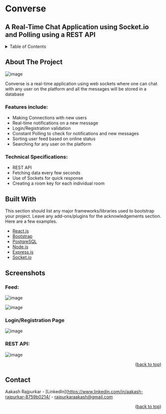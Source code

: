 # Converse

## A Real-Time Chat Application using Socket.io and Polling using a REST API

<!-- TABLE OF CONTENTS -->
<details>
  <summary>Table of Contents</summary>
  <ol>
    <li>
      <a href="#about-the-project">About The Project</a> 
     <li><a href="#built-with">Built With</a></li>
     <li>
       <a href="#features">Screenshots</a>
     </li> 
    <li><a href="#contact">Contact</a></li>
  </ol>
</details>



<!-- ABOUT THE PROJECT -->
## About The Project

![image](https://user-images.githubusercontent.com/56834559/147091571-2f997c01-62b7-4793-af06-8da12d624636.png)


Converse is a real-time application using web sockets where one can chat 
with any user on the platform and all the messages will be stored in a 
database

### Features include:
* Making Connections with new users
* Real-time notifications on a new message
* Login/Registration validation
* Constant Polling to check for notifications and new messages
* Sorting user feed based on online status
* Searching for any user on the platform


### Technical Specifications:
* REST API
* Fetching data every few seconds
* Use of Sockets for quick response
* Creating a room key for each individual room


## Built With

This section should list any major frameworks/libraries used to bootstrap your project. Leave any add-ons/plugins for the acknowledgements section. Here are a few examples.

* [React.js](https://reactjs.org/)
* [Bootstrap](https://getbootstrap.com)
* [PostgreSQL](https://www.postgresql.org/)
* [Node.js](https://nodejs.org/en/)
* [Express.js](https://expressjs.com/)
* [Socket.io](https://socket.io/)


## Screenshots

### Feed: 

![image](https://user-images.githubusercontent.com/56834559/147091571-2f997c01-62b7-4793-af06-8da12d624636.png)

![image](https://user-images.githubusercontent.com/56834559/147091785-5edd972c-556f-4bde-8cde-9a49ae823dae.png)

### Login/Registration Page

![image](https://user-images.githubusercontent.com/56834559/147091866-829bac32-56be-4f98-a85b-f541027fb829.png)


### REST API:

![image](https://user-images.githubusercontent.com/56834559/147090646-4d30f117-adc5-47d7-92f3-cca7725dfbb1.png)





<p align="right">(<a href="#top">back to top</a>)</p>


## Contact

Aakash Rajpurkar - [LinkedIn](https://www.linkedin.com/in/aakash-rajpurkar-8759b0214/ - rajpurkaraakash@gmail.com

<p align="right">(<a href="#top">back to top</a>)</p>
